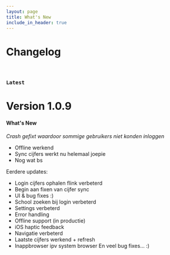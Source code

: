 ```yaml
---
layout: page
title: What's New
include_in_header: true
---
```


# Changelog
<br>

### `Latest`
# **Version 1.0.9**
#### What's New
*Crash gefixt waardoor sommige gebruikers niet konden inloggen*

- Offline werkend
- Sync cijfers werkt nu helemaal joepie
- Nog wat bs

Eerdere updates:
- Login cijfers ophalen flink verbeterd
- Begin aan fixen van cijfer sync
- UI & bug fixes :)
- School zoeken bij login verbeterd
- Settings verbeterd
- Error handling
- Offline support (in productie)
- iOS haptic feedback
- Navigatie verbeterd
- Laatste cijfers werkend + refresh
- Inappbrowser ipv system browser
En veel bug fixes... :)